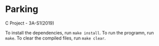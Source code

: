 # Parking
C Project - 3A-S1(2019)

To install the dependencies, run `make install`. To run the programn, run `make`. To clear the compiled files, run `make clear`.
